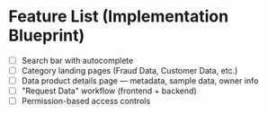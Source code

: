# Feature List (Implementation Blueprint)

- [ ] Search bar with autocomplete
- [ ] Category landing pages (Fraud Data, Customer Data, etc.)
- [ ] Data product details page — metadata, sample data, owner info
- [ ] "Request Data" workflow (frontend + backend)
- [ ] Permission-based access controls
